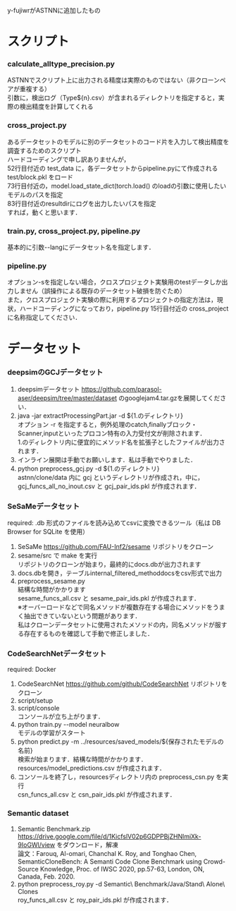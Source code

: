 y-fujiwrがASTNNに追加したもの  

# スクリプト  
### calculate_alltype_precision.py
ASTNNでスクリプト上に出力される精度は実際のものではない（非クローンペアが重複する）  
引数に，検出ログ（Type${n}.csv）が含まれるディレクトリを指定すると，実際の検出精度を計算してくれる

### cross_project.py
あるデータセットのモデルに別のデータセットのコード片を入力して検出精度を調査するためのスクリプト  
ハードコーディングで申し訳ありませんが，  
52行目付近の test_data に，各データセットからpipeline.pyにて作成される test/block.pkl をロード  
73行目付近の，model.load_state_dict(torch.load() のloadの引数に使用したいモデルのパスを指定  
83行目付近のresultdirにログを出力したいパスを指定  
すれば，動くと思います．

### train.py, cross_project.py, pipeline.py
基本的に引数--langにデータセット名を指定します．

### pipeline.py
オプション-sを指定しない場合，クロスプロジェクト実験用のtestデータしか出力しません（誤操作による既存のデータセット破損を防ぐため）  
また，クロスプロジェクト実験の際に利用するプロジェクトの指定方法は，現状，ハードコーディングになっており，pipeline.py 15行目付近の cross_project に名称指定してください．  

# データセット
### deepsimのGCJデータセット

1. deepsimデータセット <https://github.com/parasol-aser/deepsim/tree/master/dataset>  のgooglejam4.tar.gzを展開してください．
2. java -jar extractProcessingPart.jar -d ${1.のディレクトリ}  
    オプション -r を指定すると，例外処理のcatch,finallyブロック・Scanner,inputといったプロコン特有の入力受付文が削除されます．  
    1.のディレクトリ内に便宜的にメソッド名を拡張子としたファイルが出力されます．  
3. インライン展開は手動でお願いします．私は手動でやりました．  
4. python preprocess_gcj.py -d ${1.のディレクトリ}  
    astnn/clone/data 内に gcj というディレクトリが作成され，中に，gcj_funcs_all_no_inout.csv と gcj_pair_ids.pkl が作成されます．

### SeSaMeデータセット

required: .db 形式のファイルを読み込めてcsvに変換できるツール（私は DB Browser for SQLite を使用）  
1. SeSaMe <https://github.com/FAU-Inf2/sesame> リポジトリをクローン  
2. sesame/src で make を実行  
    リポジトリのクローンが始まり，最終的にdocs.dbが出力されます  
3. docs.dbを開き，テーブルinternal_filtered_methoddocsをcsv形式で出力  
4. preprocess_sesame.py  
    結構な時間がかかります  
    sesame_funcs_all.csv と sesame_pair_ids.pkl が作成されます．   
※オーバーロードなどで同名メソッドが複数存在する場合にメソッドをうまく抽出できていないという問題があります．  
私はクローンデータセットに使用されたメソッドの内，同名メソッドが服する存在するものを確認して手動で修正しました．  

### CodeSearchNetデータセット

required: Docker
1. CodeSearchNet <https://github.com/github/CodeSearchNet> リポジトリをクローン  
2. script/setup  
3. script/console  
    コンソールが立ち上がります．  
4. python train.py --model neuralbow  
    モデルの学習がスタート  
5. python predict.py -m ../resources/saved_models/${保存されたモデルの名前}  
    検索が始まります．結構な時間がかかります．resources/model_predictions.csv が作成されます．  
6. コンソールを終了し，resourcesディレクトリ内の preprocess_csn.py を実行  
    csn_funcs_all.csv と csn_pair_ids.pkl が作成されます．  

### Semantic dataset

1. Semantic Benchmark.zip <https://drive.google.com/file/d/1KicfslV02p6GDPPBjZHNlmiXk-9IoGWl/view> をダウンロード，解凍  
    論文：Farouq, Al-omari, Chanchal K. Roy, and Tonghao Chen, SemanticCloneBench: A Semanti Code Clone Benchmark using Crowd-Source Knowledge, Proc. of IWSC 2020, pp.57-63, London, ON, Canada, Feb. 2020.
2. python preprocess_roy.py -d Semantic\ Benchmark/Java/Stand\ Alone\ Clones  
    roy_funcs_all.csv と roy_pair_ids.pkl が作成されます．  
